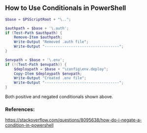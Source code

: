 ## How to Use Conditionals in PowerShell
```PowerShell
$base = $PSScriptRoot + "\..";

$authpath = $base + '\.auth';
if (Test-Path $authpath) {
    Remove-Item $authpath;
    Write-Output "Removed .auth file";
    Write-Output "----------------------------------";
}

$envpath = $base + '\.env';
if (!(Test-Path $envpath)) {
    $deploypath = $base + "\config\env.deploy";
    Copy-Item $deploypath $envpath;
    Write-Output "Created .env file";
    Write-Output "----------------------------------";
}
```
Both positive and negated conditionals shown above.

### References:
https://stackoverflow.com/questions/8095638/how-do-i-negate-a-condition-in-powershell
